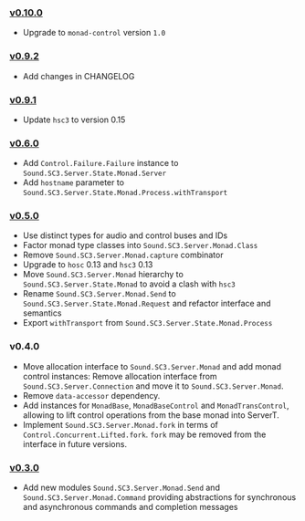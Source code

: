 ### [v0.10.0](https://github.com/kaoskorobase/hsc3-server/releases/tag/v0.10.0)

* Upgrade to `monad-control` version `1.0`

### [v0.9.2](https://github.com/kaoskorobase/hsc3-server/releases/tag/v0.9.2)

* Add changes in CHANGELOG

### [v0.9.1](https://github.com/kaoskorobase/hsc3-server/releases/tag/v0.9.1)

* Update `hsc3` to version 0.15

### [v0.6.0](https://github.com/kaoskorobase/hsc3-server/releases/tag/v0.6.0)

* Add `Control.Failure.Failure` instance to `Sound.SC3.Server.State.Monad.Server`
* Add `hostname` parameter to `Sound.SC3.Server.State.Monad.Process.withTransport`

### [v0.5.0](https://github.com/kaoskorobase/hsc3-server/releases/tag/v0.5.0)

* Use distinct types for audio and control buses and IDs
* Factor monad type classes into `Sound.SC3.Server.Monad.Class`
* Remove `Sound.SC3.Server.Monad.capture` combinator
* Upgrade to `hosc` 0.13 and `hsc3` 0.13
* Move `Sound.SC3.Server.Monad` hierarchy to `Sound.SC3.Server.State.Monad` to avoid a clash with `hsc3`
* Rename `Sound.SC3.Server.Monad.Send` to `Sound.SC3.Server.State.Monad.Request` and refactor interface and semantics
* Export `withTransport` from `Sound.SC3.Server.State.Monad.Process`

### v0.4.0

* Move allocation interface to `Sound.SC3.Server.Monad` and add monad control
  instances: Remove allocation interface from `Sound.SC3.Server.Connection` and
  move it to `Sound.SC3.Server.Monad`.
* Remove `data-accessor` dependency.
* Add instances for `MonadBase`, `MonadBaseControl` and `MonadTransControl`,
  allowing to lift control operations from the base monad into ServerT.
* Implement `Sound.SC3.Server.Monad.fork` in terms of
  `Control.Concurrent.Lifted.fork`. `fork` may be removed from the interface in
  future versions.

### [v0.3.0](https://github.com/kaoskorobase/hsc3-server/releases/tag/v0.3.0)

* Add new modules `Sound.SC3.Server.Monad.Send` and `Sound.SC3.Server.Monad.Command` providing abstractions for synchronous and asynchronous commands and completion messages
